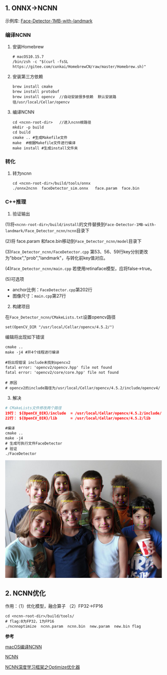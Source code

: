 ## 1. ONNX->NCNN

示例库: [Face-Detector-1MB-with-landmark](https://github.com/biubug6/Face-Detector-1MB-with-landmark)

### 编译NCNN

1. 安装Homebrew

   ```shell
   # macOS10.15.7
   /bin/zsh -c "$(curl -fsSL https://gitee.com/cunkai/HomebrewCN/raw/master/Homebrew.sh)"
   ```

2. 安装第三方依赖

   ```shell
   brew install cmake
   brew install protobuf
   brew install opencv  //自动安装很多依赖  默认安装路径/usr/local/Cellar/opencv
   ```

3. 编译NCNN

   ```shell
   cd <ncnn-root-dir>   //进入ncnn根路径
   mkdir -p build
   cd build
   cmake .. #生成Makefile文件
   make  #根据Makefile文件进行编译
   make install #生成install文件夹
   ```

### 转化

1. 转为ncnn

   ```shell
   cd <ncnn-root-dir>/build/tools/onnx
   ./onnx2ncnn  faceDetector_sim.onnx   face.param  face.bin
   ```

### C++推理

1. 验证输出

(1)将`<ncnn-root-dir>/build/install`的文件替换到`Face-Detector-1MB-with-landmark/Face_Detector_ncnn/ncnn`目录下

(2)将 face.param 和face.bin移动到`Face_Detector_ncnn/model`目录下

(3)`Face_Detector_ncnn/FaceDetector.cpp` 第53、56、59行key分别更改为"bbox","prob","landmark"，与转化前key值对应。

(4)`Face_Detector_ncnn/main.cpp` 若使用retinaface模型，应将false->true。

(5)可选项

  -  anchor比例：`FaceDetector.cpp`第202行
  -  图像尺寸：`main.cpp`第27行

2. 构建项目

在`Face_Detector_ncnn/CMakeLists.txt`设置opencv路径

```shell
set(OpenCV_DIR "/usr/local/Cellar/opencv/4.5.2/")
```

编辑将出现如下错误

```shell
cmake .. 
make -j4 #开4个线程进行编译

#将出现错误 include未找到opencv2
fatal error: 'opencv2/opencv.hpp' file not found
fatal error: 'opencv2/core/core.hpp' file not found

# 原因
# opencv2的include路径为/usr/local/Cellar/opencv/4.5.2/include/opencv4/
```

3. 解决

```cmake
# CMakeLists文件修改两个路径
19行： ${OpenCV_DIR}/include  = /usr/local/Cellar/opencv/4.5.2/include/opencv4/
22行： ${OpenCV_DIR}/lib      = /usr/local/Cellar/opencv/4.5.2/lib
```

```shell
#编译
cmake .. 
make -j4
# 生成可执行文件FaceDetector
# 验证
./FaceDetector
```

![avatar](./imgs/ncnn.jpeg)



## 2. NCNN优化

作用：（1）优化模型，融合算子 （2）FP32->FP16

```shell
cd <ncnn-root-dir>/build/tools/
# flag:0为FP32，1为FP16
./ncnnoptimize  ncnn.param  ncnn.bin  new.param  new.bin flag
```



**参考**

[macOS编译NCNN](https://www.bilibili.com/read/cv10224407/)

[NCNN](https://github.com/Tencent/ncnn)

[NCNN深度学习框架之Optimize优化器](https://www.cnblogs.com/wanggangtao/p/11313705.html)

